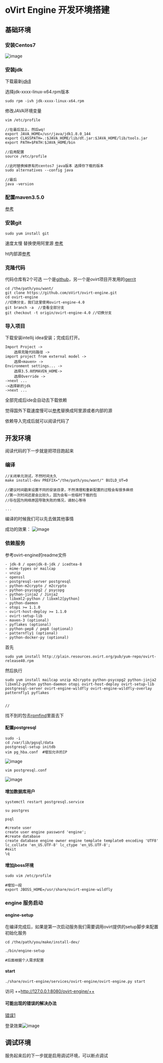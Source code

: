 # oVirt Engine 开发环境搭建

## 基础环境

### 安装Centos7
![image](https://github.com/ShaneDean/file/blob/master/blog/ovirt_engine_env/version.png?raw=true)


### 安装jdk

下载最新[jdk8](http://www.oracle.com/technetwork/java/javase/downloads/jdk8-downloads-2133151.html/) 

选择jdk-xxxx-linux-x64.rpm版本

    sudo rpm -ivh jdk-xxxx-linux-x64.rpm

修改JAVA环境变量

```
vim /etc/profile

//在最后加上，然后wq!
export JAVA_HOME=/usr/java/jdk1.8.0_144
export CLASSPATH=.:$JAVA_HOME/lib/dt.jar:$JAVA_HOME/lib/tools.jar
export PATH=$PATH:$JAVA_HOME/bin

//启用配置
source /etc/profile

//此时替换掉原有的centos7 java版本 选择你下载的版本
sudo alternatives --config java

//最后
java -version
```
    
### 配置maven3.5.0

[参考](http://www.cnblogs.com/HendSame-JMZ/p/6122188.html) 
    
### 安装git

    sudo yum install git

速度太慢 替换使用阿里源 [参考](http://mirrors.aliyun.com/help/centos)

ht内部源[参考](http://mirrors.ht.com/repo/help/centos.html)

### 克隆代码
代码仓库有2个可选
一个是[github](https://github.com/oVirt/ovirt-engine)，另一个是ovirt项目开发用的[gerrit](https://gerrit.ovirt.org/#/admin/projects/ovirt-engine)

    cd /the/path/you/want/
    git clone https://github.com/oVirt/ovirt-engine.git
    cd ovirt-engine
    //切换分支，我们这里使用ovirt-engine-4.0
    git branch -a  //查看全部分支
    git checkout -t origin/ovirt-engine-4.0 //切换分支
    
### 导入项目

下载安装intellij idea安装；完成后打开。

    Import Project -> 
        选择克隆代码路径 -> 
    import project from external model ->
        选择<maven> ->
    Environment settings... ->
        选择3.5.0的MAVEN_HOME->
        选择Override ->
    ->next ... 
    ->选择新的jdk 
    ->next ...

全部完成后ide会自动去下载依赖

觉得国外下载速度慢可以[参考](http://blog.csdn.net/u010717403/article/details/52188496)替换成阿里源或者内部的源

依赖导入完成后就可以阅读代码了

## 开发环境

阅读代码的下一步就是把项目跑起来

### 编译
    //关闭单元测试，不然时间太久
    make install-dev PREFIX="/the/path/you/want/" BUILD_UT=0
    
    //建议时间戳来设置不同的安装目录，不然清理和重新配置的过程会有很多麻烦
    //第一次时间还是会比较久，因为会有一些临时下载的包
    //存在因为网络原因导致失败的情况，请耐心等待
    
    ...
    
编译的时候我们可以先去做其他事情

成功的效果：
![image](https://github.com/ShaneDean/file/blob/master/blog/ovirt_engine_env/make_install_dev.png?raw=true)




### 依赖服务

参考ovirt-engine的readme文件
```
- jdk-8 / openjdk-8-jdk / icedtea-8
- mime-types or mailcap
- unzip
- openssl
- postgresql-server postgresql
- python-m2crypto / m2crypto
- python-psycopg2 / psycopg
- python-jinja2 / Jinja2
- libxml2-python / libxml2[python]
- python-daemon
- otopi >= 1.1.0
- ovirt-host-deploy >= 1.1.0
- ovirt-setup-lib
- maven-3 (optional)
- pyflakes (optional)
- python-pep8 / pep8 (optional)
- patternfly1 (optional)
- python-docker-py (optional)
```
首先

    sudo yum install http://plain.resources.ovirt.org/pub/yum-repo/ovirt-release40.rpm
    
然后执行

```
sudo yum install mailcap unzip m2crypto python-psycopg2 python-jinja2 libxml2-python python-daemon otopi ovirt-host-deploy ovirt-setup-lib postgresql-server ovirt-engine-wildfly ovirt-engine-wildfly-overlay patternfly1 pyflakes


//
```

找不到的包去[rpmfind](https://rpmfind.net/)里面去下


#### 配置postgresql


```
sudo -i
cd /var/lib/pgsql/data
postgresql-setup initdb
vim pg_hba.conf  #增加允许的IP
```
![image](https://github.com/ShaneDean/file/blob/master/blog/ovirt_engine_env/postgresql1.png?raw=true)



```
vim postgresql.conf 
```
![image](https://github.com/ShaneDean/file/blob/master/blog/ovirt_engine_env/postgresql2.png?raw=true)


#### 增加数据库用户



    systemctl restart postgresql.service
    
    su postgres
    
    psql
    
    #create user
    create user engine password 'engine';
    #create database
    create database engine owner engine template template0 encoding 'UTF8' lc_collate 'en_US.UTF-8' lc_ctype 'en_US.UTF-8';
    #exit
    \q  

#### 增加jboss环境

    sudo vim /etc/profile
    
    #增加一段    
    export JBOSS_HOME=/usr/share/ovirt-engine-wildfly

### engine 服务启动
#### engine-setup

在编译完成后，如果是第一次启动服务我们需要调用ovirt提供的setup脚步来配置初始化服务


    cd /the/path/you/make/install-dev/
    
    ./bin/engine-setup
    
    #后面根据个人需求配置
    
#### start

```
./share/ovirt-engine/services/ovirt-engine/ovirt-engine.py start

```

访问  ++http://127.0.0.1:8080/ovirt-engine/++



#### 可能出现的错误的解决办法

[错误1](http://blog.csdn.net/wangjun_pfc/article/details/5528893)

登录效果![image](https://github.com/ShaneDean/file/blob/master/blog/ovirt_engine_env/webadmin1.png?raw=true)
    
## 调试环境

服务起来后的下一步就是启用调试环境，可以断点调试



